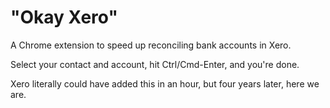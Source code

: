 # "Okay Xero"

A Chrome extension to speed up reconciling bank accounts in Xero.

Select your contact and account, hit Ctrl/Cmd-Enter, and you're done.

Xero literally could have added this in an hour, but four years later, here we are.